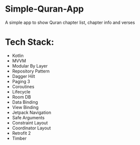 # Simple-Quran-App
A simple app to show Quran chapter list, chapter info and verses

# Tech Stack:
- Kotlin
- MVVM
- Modular By Layer
- Repository Pattern
- Dagger Hilt
- Paging 3
- Coroutines
- Lifecycle
- Room DB
- Data Binding
- View Binding
- Jetpack Navigation
- Safe Arguments
- Constraint Layout
- Coordinator Layout
- Retrofit 2
- Timber
